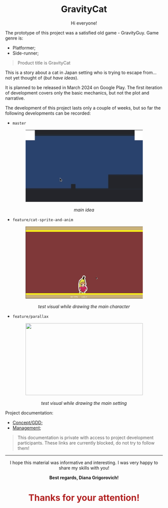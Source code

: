 <h1
    align = "center">
    GravityCat
</h1>

<p
    align = "center">
    Hi everyone!
</p>
The prototype of this project was a satisfied old game - GravityGuy. Game genre is:

* Platformer;
* Side-runner;

> Product title is GravityCat

This is a story about a cat in Japan setting who is trying to escape from... not yet thought of (_but have ideas_).

It is planned to be released in March 2024 on Google Play.
The first iteration of development covers only the basic mechanics, but not the plot and narrative.

The development of this project lasts only a couple of weeks, but so far the following developments can be recorded:

* `master`
<p align = "center">
<img width="375" height="230" src="https://github.com/msgrigorovich/GravityCat/blob/master/README_PICTURES/feature.gif?raw=true">

<p align = "center">
<i>main idea</i>
</p>

* `feature/cat-sprite-and-anim`

<p align = "center">
<img width="375" height="230" src="https://github.com/msgrigorovich/GravityCat/blob/master/README_PICTURES/feature_cat-sprite-and-anim.gif?raw=true">

<p align = "center">
<i>test visual while drawing the main character</i>
</p>

* `feature/parallax`

<p align = "center">
<img width="375" height="230" src="https://github.com/msgrigorovich/GravityCat/blob/master/README_PICTURES/feature_parallax.gif?raw=true">

<p align = "center">
<i>test visual while drawing the main setting</i>
</p>

Project documentation:
* [Concept/GDD](https://www.notion.so/514dbd8cd4af4972b6144375065fb704?v=d616bad99e354628a81dbc25c38a2734&pvs=4);
* [Management](https://www.notion.so/8b5aecca354747c999865df8b884a0d5?v=5a8fd0a09a264be1a1f1267bda79c724&pvs=4);

>This documentation is private with access to project development participants. These links are currently blocked, do not try to follow them!

___
<p
    align = "center">
    I hope this material was informative and interesting. I was very happy to share my skills with you!
</p>
<p
    align = "center">
    <b>Best regards, Diana Grigorovich!</b>
</p>
<h1
    align = "center"
    style = "color:FireBrick">
    Thanks for your attention!
</h1>


